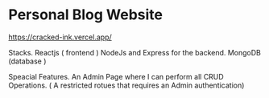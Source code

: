 # Personal Blog Website
https://cracked-ink.vercel.app/

Stacks. 
Reactjs ( frontend )
NodeJs and Express for the backend. 
MongoDB (database ) 

Speacial Features.
An Admin Page where I can perform all CRUD Operations.
( A restricted rotues that requires an Admin authentication)





